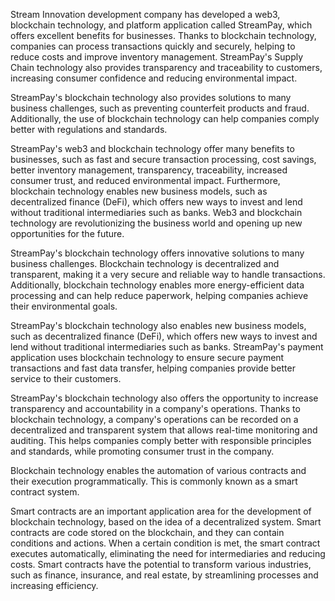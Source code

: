 Stream Innovation development company has developed a web3, blockchain technology, and platform application called StreamPay, which offers excellent benefits for businesses. Thanks to blockchain technology, companies can process transactions quickly and securely, helping to reduce costs and improve inventory management. StreamPay's Supply Chain technology also provides transparency and traceability to customers, increasing consumer confidence and reducing environmental impact.

StreamPay's blockchain technology also provides solutions to many business challenges, such as preventing counterfeit products and fraud. Additionally, the use of blockchain technology can help companies comply better with regulations and standards.

StreamPay's web3 and blockchain technology offer many benefits to businesses, such as fast and secure transaction processing, cost savings, better inventory management, transparency, traceability, increased consumer trust, and reduced environmental impact. Furthermore, blockchain technology enables new business models, such as decentralized finance (DeFi), which offers new ways to invest and lend without traditional intermediaries such as banks. Web3 and blockchain technology are revolutionizing the business world and opening up new opportunities for the future.

StreamPay's blockchain technology offers innovative solutions to many business challenges. Blockchain technology is decentralized and transparent, making it a very secure and reliable way to handle transactions. Additionally, blockchain technology enables more energy-efficient data processing and can help reduce paperwork, helping companies achieve their environmental goals.

StreamPay's blockchain technology also enables new business models, such as decentralized finance (DeFi), which offers new ways to invest and lend without traditional intermediaries such as banks. StreamPay's payment application uses blockchain technology to ensure secure payment transactions and fast data transfer, helping companies provide better service to their customers.

StreamPay's blockchain technology also offers the opportunity to increase transparency and accountability in a company's operations. Thanks to blockchain technology, a company's operations can be recorded on a decentralized and transparent system that allows real-time monitoring and auditing. This helps companies comply better with responsible principles and standards, while promoting consumer trust in the company.

Blockchain technology enables the automation of various contracts and their execution programmatically. This is commonly known as a smart contract system.

Smart contracts are an important application area for the development of blockchain technology, based on the idea of a decentralized system. Smart contracts are code stored on the blockchain, and they can contain conditions and actions. When a certain condition is met, the smart contract executes automatically, eliminating the need for intermediaries and reducing costs. Smart contracts have the potential to transform various industries, such as finance, insurance, and real estate, by streamlining processes and increasing efficiency.
